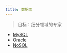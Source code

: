 ```yaml
---
title: 数据库
---
```


> 目标：细分领域的专家

* [MySQL](/database/mysql/)
* [Oracle](/database/oracle/)
* [NoSQL](/database/nosql/)
